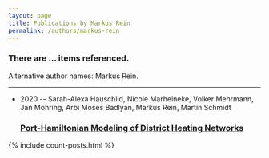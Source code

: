 ```yaml
---
layout: page
title: Publications by Markus Rein
permalink: /authors/markus-rein
---
```


<h3 id="number-posts">There are ... items referenced.</h3>
<p id='info-authors'>Alternative author names: Markus Rein.</p>
<hr />
<ul class="post-list">
<li><span class='post-meta'>2020 -- Sarah-Alexa Hauschild, Nicole Marheineke, Volker Mehrmann, Jan Mohring, Arbi Moses Badlyan, Markus Rein, Martin Schmidt</span><h3><a class='post-link' href="{{ site.baseurl }}/port-hamiltonian-modeling-of-district-heating-networks">Port-Hamiltonian Modeling of District Heating Networks</a></h3></li>

</ul>
{% include count-posts.html %}
